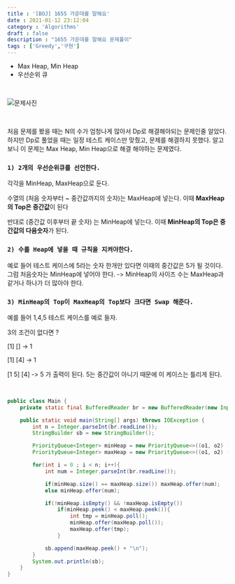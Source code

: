 ```yaml
---
title : '[BOJ] 1655 가운데를 말해요'
date : 2021-01-12 23:12:04
category : 'Algorithms'
draft : false
description : "1655 가운데를 말해요 문제풀이"
tags : ['Greedy','구현']
---
```


* Max Heap, Min Heap
* 우선순위 큐

<br/>

![문제사진](https://user-images.githubusercontent.com/57346393/104325311-d75bbb80-552b-11eb-81f0-9a2d37becd13.png)

<br/>

 처음 문제를 봤을 때는  N의 수가 엄청나게 많아서 Dp로 해결해야되는 문제인줄 알았다.
하지만 Dp로 풀었을 때는 일정 테스트 케이스만 맞췄고, 문제를 해결하지 못했다.
알고보니 이 문제는 Max Heap, Min Heap으로 해결 해야하는 문제였다.


### `1) 2개의 우선순위큐를 선언한다.`  
 각각을 MinHeap, MaxHeap으로 둔다.

수열의 (처음 숫자부터 ~ 중간값까지의 숫자)는 MaxHeap에 넣는다. 
이때 **MaxHeap의 Top은 중간값**이 된다

반대로 (중간값 이후부터 끝 숫자) 는 MinHeap에 넣는다.
이때 **MinHeap의 Top은 중간값의 다음숫자**가 된다.

### `2) 수를 Heap에 넣을 때 규칙을 지켜야한다.`
 예로 들어 테스트 케이스에 5라는 숫자 한개만 있다면 이때의 중간값은 5가 될 것이다.
그럼 처음숫자는 MinHeap에 넣어야 한다.
-> MinHeap의 사이즈 수는 MaxHeap과 같거나 하나가 더 많아야 한다.

### `3) MinHeap의 Top이 MaxHeap의 Top보다 크다면 Swap 해준다.`
 예를 들어 1,4,5 테스트 케이스를 예로 들자.

3의 조건이 없다면 ?

[1] [] -> 1

[1] [4] -> 1

[1 5] [4] -> 5 가 출력이 된다. 5는 중간값이 아니기 때문에 이 케이스는 틀리게 된다.

<br/>

```java
public class Main {
    private static final BufferedReader br = new BufferedReader(new InputStreamReader(System.in));

    public static void main(String[] args) throws IOException {
        int n = Integer.parseInt(br.readLine());
        StringBuilder sb = new StringBuilder();

        PriorityQueue<Integer> minHeap = new PriorityQueue<>((o1, o2) -> o1 - o2); // minHeap set
        PriorityQueue<Integer> maxHeap = new PriorityQueue<>((o1, o2) -> o2 - o1); // maxHeap set

        for(int i = 0 ; i < n; i++){
            int num = Integer.parseInt(br.readLine());

            if(minHeap.size() == maxHeap.size()) maxHeap.offer(num);
            else minHeap.offer(num);

            if(!minHeap.isEmpty() && !maxHeap.isEmpty())
                if(minHeap.peek() < maxHeap.peek()){
                    int tmp = minHeap.poll();
                    minHeap.offer(maxHeap.poll());
                    maxHeap.offer(tmp);
                }

            sb.append(maxHeap.peek() + "\n");
        }
        System.out.println(sb);
    }
}
```


